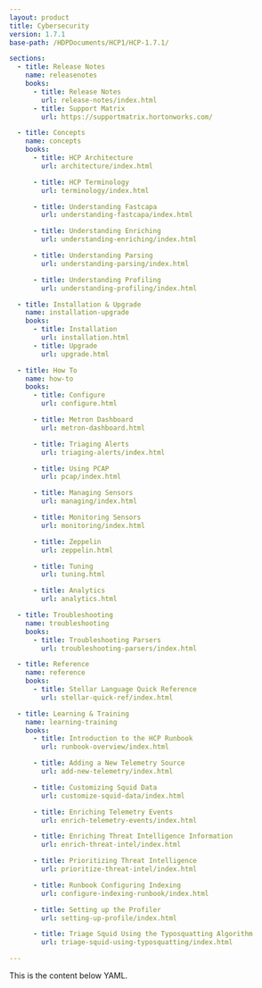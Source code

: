 ```yaml
---
layout: product
title: Cybersecurity
version: 1.7.1
base-path: /HDPDocuments/HCP1/HCP-1.7.1/

sections:
  - title: Release Notes
    name: releasenotes
    books:
      - title: Release Notes
        url: release-notes/index.html
      - title: Support Matrix
        url: https://supportmatrix.hortonworks.com/

  - title: Concepts
    name: concepts
    books:
      - title: HCP Architecture
        url: architecture/index.html

      - title: HCP Terminology
        url: terminology/index.html

      - title: Understanding Fastcapa
        url: understanding-fastcapa/index.html

      - title: Understanding Enriching
        url: understanding-enriching/index.html

      - title: Understanding Parsing
        url: understanding-parsing/index.html

      - title: Understanding Profiling
        url: understanding-profiling/index.html

  - title: Installation & Upgrade
    name: installation-upgrade
    books:
      - title: Installation
        url: installation.html
      - title: Upgrade
        url: upgrade.html

  - title: How To
    name: how-to
    books:
      - title: Configure
        url: configure.html

      - title: Metron Dashboard
        url: metron-dashboard.html

      - title: Triaging Alerts
        url: triaging-alerts/index.html

      - title: Using PCAP
        url: pcap/index.html

      - title: Managing Sensors
        url: managing/index.html

      - title: Monitoring Sensors
        url: monitoring/index.html

      - title: Zeppelin
        url: zeppelin.html

      - title: Tuning
        url: tuning.html

      - title: Analytics
        url: analytics.html

  - title: Troubleshooting
    name: troubleshooting
    books:
      - title: Troubleshooting Parsers
        url: troubleshooting-parsers/index.html

  - title: Reference
    name: reference
    books:
      - title: Stellar Language Quick Reference
        url: stellar-quick-ref/index.html

  - title: Learning & Training
    name: learning-training
    books:
      - title: Introduction to the HCP Runbook
        url: runbook-overview/index.html

      - title: Adding a New Telemetry Source
        url: add-new-telemetry/index.html

      - title: Customizing Squid Data
        url: customize-squid-data/index.html

      - title: Enriching Telemetry Events
        url: enrich-telemetry-events/index.html

      - title: Enriching Threat Intelligence Information
        url: enrich-threat-intel/index.html

      - title: Prioritizing Threat Intelligence
        url: prioritize-threat-intel/index.html

      - title: Runbook Configuring Indexing
        url: configure-indexing-runbook/index.html

      - title: Setting up the Profiler
        url: setting-up-profile/index.html

      - title: Triage Squid Using the Typosquatting Algorithm
        url: triage-squid-using-typosquatting/index.html

---
```


This is the content below YAML.
